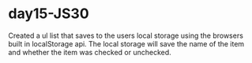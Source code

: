 # day15-JS30

Created a ul list that saves to the users local storage using the browsers built in localStorage api. The local storage will save the name of the item and whether the item was checked or unchecked.
